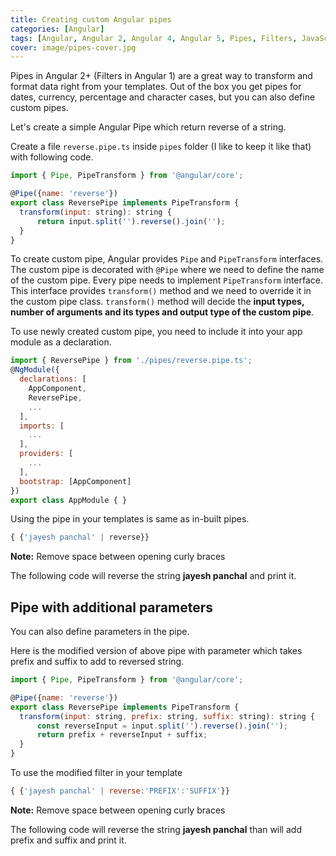 ```yaml
---
title: Creating custom Angular pipes
categories: [Angular]
tags: [Angular, Angular 2, Angular 4, Angular 5, Pipes, Filters, JavaScript, TypeScript]
cover: image/pipes-cover.jpg
---
```


Pipes in Angular 2+ (Filters in Angular 1) are a great way to transform and format data right from your templates. Out of the box you get pipes for dates, currency, percentage and character cases, but you can also define custom pipes.

Let's create a simple Angular Pipe which return reverse of a string.

Create a file ```reverse.pipe.ts``` inside ```pipes``` folder (I like to keep it like that) with following code.

```javascript
import { Pipe, PipeTransform } from '@angular/core';

@Pipe({name: 'reverse'})
export class ReversePipe implements PipeTransform {
  transform(input: string): string {
      return input.split('').reverse().join('');
  }
}
```

To create custom pipe, Angular provides ```Pipe``` and ```PipeTransform``` interfaces. The custom pipe is decorated  with ```@Pipe``` where we need to define the name of the custom pipe. Every pipe needs to implement ```PipeTransform``` interface. This interface provides ```transform()``` method and we need to override it in the custom pipe class. ```transform()``` method will decide the **input types, number of arguments and its types and output type of the custom pipe**.

To use newly created custom pipe, you need to include it into your app module as a declaration.

```javascript
import { ReversePipe } from './pipes/reverse.pipe.ts';
@NgModule({
  declarations: [
    AppComponent,
    ReversePipe,
    ...
  ],
  imports: [
    ...
  ],
  providers: [
    ...
  ],
  bootstrap: [AppComponent]
})
export class AppModule { }
```

Using the pipe in your templates is same as in-built pipes.

```javascript
{ {'jayesh panchal' | reverse}}
```

**Note:** Remove space between opening curly braces

The following code will reverse the string **jayesh panchal** and print it.

## Pipe with additional parameters

You can also define parameters in the pipe.

Here is the modified version of above pipe with parameter which takes prefix and suffix to add to reversed string.

```javascript
import { Pipe, PipeTransform } from '@angular/core';

@Pipe({name: 'reverse'})
export class ReversePipe implements PipeTransform {
  transform(input: string, prefix: string, suffix: string): string {
      const reverseInput = input.split('').reverse().join('');
      return prefix + reverseInput + suffix;
  }
}
```

To use the modified filter in your template

```javascript
{ {'jayesh panchal' | reverse:'PREFIX':'SUFFIX'}}
```

**Note:** Remove space between opening curly braces

The following code will reverse the string **jayesh panchal** than will add prefix and suffix and print it.
